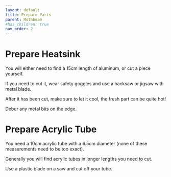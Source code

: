 ```yaml
---
layout: default
title: Prepare Parts
parent: Mothbeam
#has_children: true
nav_order: 2
---
```


# Prepare Heatsink

You will either need to find a 15cm length of aluminum, or cut a piece yourself.

If you need to cut it, wear safety goggles and use a hacksaw or jigsaw with metal blade.


After it has been cut, make sure to let it cool, the fresh part can be quite hot!

Debur any metal bits on the edge.


# Prepare Acrylic Tube

You need a 10cm acrylic tube with a 6.5cm diameter (none of these measurements need to be too exact).

Generally you will find acrylic tubes in longer lengths you need to cut.

Use a plastic blade on a saw and cut off your tube.








